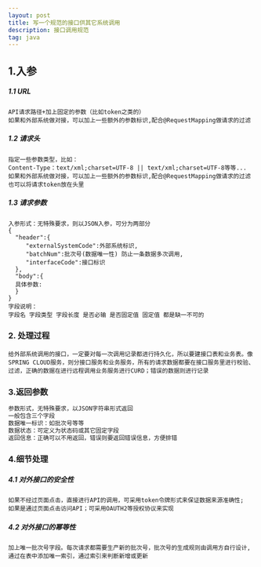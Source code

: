 ```yaml
---
layout: post
title: 写一个规范的接口供其它系统调用
description: 接口调用规范
tag: java
---
```


## 1.入参

##### 1.1 URL

```
API请求路径+加上固定的参数（比如token之类的）
如果和外部系统做对接，可以加上一些额外的参数标识,配合@RequestMapping做请求的过滤
```

##### 1.2 请求头

```
指定一些参数类型，比如：
Content-Type：text/xml;charset=UTF-8 || text/xml;charset=UTF-8等等...
如果和外部系统做对接，可以加上一些额外的参数标识,配合@RequestMapping做请求的过滤
也可以将请求token放在头里
```

##### 1.3 请求参数

```
入参形式：无特殊要求，则以JSON入参，可分为两部分
{
  "header":{
     "externalSystemCode":外部系统标识,
     "batchNum":批次号(数据唯一性) 防止一条数据多次调用,
     "interfaceCode":接口标识
  },
  "body":{
  具体参数:
  }
}
字段说明：
字段名 字段类型 字段长度 是否必输 是否固定值 固定值 都是缺一不可的
```

### 2. 处理过程

```
给外部系统调用的接口，一定要对每一次调用记录都进行持久化，所以要建接口表和业务表。像SPRING CLOUD服务，则分接口服务和业务服务，所有的请求数据都要在接口服务里进行校验、过滤，正确的数据在进行远程调用业务服务进行CURD；错误的数据则进行记录
```

### 3.返回参数

```java
参数形式，无特殊要求，以JSON字符串形式返回
一般包含三个字段
数据唯一标识：如批次号等等
数据状态：可定义为状态码或其它固定字段
返回信息：正确可以不用返回，错误则要返回错误信息，方便排错
```

### 4.细节处理

##### 4.1 对外接口的安全性

```
如果不经过页面点击，直接进行API的调用，可采用token令牌形式来保证数据来源准确性;
如果是通过页面点击访问API；可采用OAUTH2等授权协议来实现
```

##### 4.2 对外接口的幂等性

```
加上唯一批次号字段。每次请求都需要生产新的批次号，批次号的生成规则由调用方自行设计,
通过在表中添加唯一索引，通过索引来判断新增或更新
```

